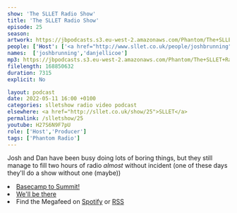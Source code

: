 ```yaml
---
show: 'The SLLET Radio Show'
title: 'The SLLET Radio Show'
episode: 25
season: 
artwork: https://jbpodcasts.s3.eu-west-2.amazonaws.com/Phantom/The+SLLET+Radio+Show/2021-09-27+-+SLLET+radio+square.png
people: ['Host': ['<a href="http://www.sllet.co.uk/people/joshbrunning">Josh Brunning</a>', '<a href="http://www.sllet.co.uk/people/danjellicoe">Dan Jellicoe</a>']]
names:  ['joshbrunning','danjellicoe']
mp3: https://jbpodcasts.s3.eu-west-2.amazonaws.com/Phantom/The+SLLET+Radio+Show/2022-05-11+-+25.mp3
filelength: 168850632
duration: 7315 
explicit: No

layout: podcast
date: 2022-05-11 16:00 +0100
categories: slletshow radio video podcast
elsewhere: <a href="http://sllet.co.uk/show/25">SLLET</a>
permalink: /slletshow/25
youtube: H27S6N9F7pU
role: ['Host','Producer']
tags: ['Phantom Radio']
---
```


Josh and Dan have been busy doing lots of boring things, but they still manage to fill two hours of radio <em>almost</em> without incident (one of these days they'll do a show without one (maybe))

<li><a href="https://www.derbyunion.co.uk/events/6510/3404/">Basecamp to Summit!</a></li>
<li><a href="https://www.derbyunion.co.uk/events/14313/3402/">We'll be there</a></li>
<li>Find the Megafeed on <a href="https://open.spotify.com/show/1WGc6YCF3UfAL7E62gHLAS?si=eff5901deb8d498e">Spotify</a> or <a href="https://anchor.fm/s/849e58ac/podcast/rss">RSS</a></li>
